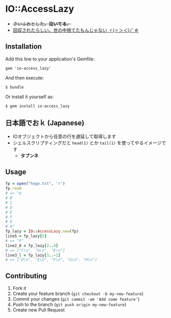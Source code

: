 # IO::AccessLazy

 * <del>さいふおとした。<strong>泣いてる</strong>。</del>
 * <ins>回収されたらしい。世の中捨てたもんじゃない ヾ(〃＞＜)ﾉﾞ☆</ins>

## Installation

Add this line to your application's Gemfile:

    gem 'io-access_lazy'

And then execute:

    $ bundle

Or install it yourself as:

    $ gem install io-access_lazy

## 日本語でおｋ (Japanese)

 * IOオブジェクトから任意の行を遅延して取得します
 * シェルスクリプティングだと `head(1)` とか `tail(1)` を使ってやるイメージです
   * **タブンネ**

## Usage

```ruby
fp = open("hoge.txt", 'r')
fp.read
# => "A
# B
# C
# D
# E
# F
# G
# H"
fp_lazy = IO::AccessLazy.new(fp)
line5 = fp_lazy[5]
# => "F"
line2_6 = fp_lazy[2..4]
# => ["C\n", "D\n", "E\n"]
line3_l = fp_lazy[3..-1]
# => ["D\n", "E\n", "F\n", "G\n", "H\n"]
```

## Contributing

1. Fork it
2. Create your feature branch (`git checkout -b my-new-feature`)
3. Commit your changes (`git commit -am 'Add some feature'`)
4. Push to the branch (`git push origin my-new-feature`)
5. Create new Pull Request
